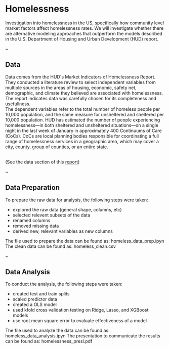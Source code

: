 # Homelessness
Investigation into homelessness in the US, specifically how community level market factors affect homelessness rates. We will investigate whether there are alternative modeling approaches that outperform the models described in the U.S. Department of Housing and Urban Development (HUD) report.

~

## Data

Data comes from the HUD's Market Indicators of Homelessness Report. They conducted a literature review to select independent variables from multiple sources in the areas of housing, economic, safety net, demographic, and climate they believed are associated with homelessness. The report indicates data was carefully chosen for its completeness and usefullness. <br>
The dependent variables refer to the total number of homeless people per 10,000 population, and the same measure for unsheltered and sheltered per 10,000 population. HUD has estimated the number of people experiencing homelessness—in both sheltered and unsheltered situations—on a single night in the last week of January in approximately 400 Continuums of Care (CoCs). CoCs are local planning bodies responsible for coordinating a full range of homelessness services in a geographic area, which may cover a city, county, group of counties, or an entire state.

<br> (See the data section of this [report](https://www.huduser.gov/portal/sites/default/files/pdf/Market-Predictors-of-Homelessness.pdf))

~

## Data Preparation 

To prepare the raw data for analysis, the following steps were taken:
  - explored the raw data (general shape, columns, etc)
  - selected relevent subsets of the data
  - renamed columns
  - removed missing data
  - derived new, relevant variables as new columns

The file used to prepare the data can be found as: homeless_data_prep.ipyn
The clean data can be found as: homeless_clean.csv

~

## Data Analysis 

To conduct the analysis, the following steps were taken:
  - created test and train splits
  - scaled predictor data
  - created a OLS model
  - used kfold cross validation testing on Ridge, Lasso, and XGBoost models
  - use root mean square error to evaluate effectiveness of a model

The file used to analyze the data can be found as: homeless_data_analysis.ipyn
The presentation to communicate the results can be found as: homelessness_presi.pdf
